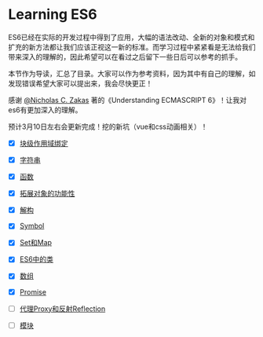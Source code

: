 # Learning ES6

ES6已经在实际的开发过程中得到了应用，大幅的语法改动、全新的对象和模式和扩充的新方法都让我们应该正视这一新的标准。而学习过程中紧紧看是无法给我们带来深入的理解的，因此希望可以在看过之后留下一些日后可以参考的抓手。

本节作为导读，汇总了目录。大家可以作为参考资料，因为其中有自己的理解，如发现错误希望大家可以提出来，我会尽快更正！

感谢 [@Nicholas C. Zakas](https://github.com/nzakas) 著的《Understanding ECMASCRIPT 6》！让我对es6有更加深入的理解。

预计3月10日左右会更新完成！挖的新坑（vue和css动画相关）！

* [x] [块级作用域绑定](https://github.com/RenYanlong/blog/blob/master/es6/块级作用域绑定.md)

* [x] [字符串](https://github.com/RenYanlong/blog/blob/master/es6/字符串.md)
   
* [x] [函数](https://github.com/RenYanlong/blog/blob/master/es6/函数.md)

* [x] [拓展对象的功能性](https://github.com/RenYanlong/blog/blob/master/es6/拓展对象的功能性.md)

* [x] [解构](https://github.com/RenYanlong/blog/blob/master/es6/解构赋值.md)

* [x] [Symbol](https://github.com/RenYanlong/blog/blob/master/es6/Symbol.md)

* [x] [Set和Map](https://github.com/RenYanlong/blog/blob/master/es6/Set和Map.md)

* [x] [ES6中的类](https://github.com/RenYanlong/Learning-ES6/blob/master/es6/类.md)

* [x] [数组](https://github.com/RenYanlong/Learning-ES6/blob/master/es6/数组.md)

* [x] [Promise](https://github.com/RenYanlong/Learning-ES6/blob/master/es6/Promise.md)

* [ ] [代理Proxy和反射Reflection]()

* [ ] [模块]()


